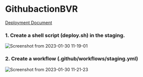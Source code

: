 # GithubactionBVR

[Deployment Document](https://shorthillstech-my.sharepoint.com/:w:/p/preeti/EV4cBTdGEddIoBlTktV-n4kBY7Du_9gyIA77MDDVucA3Qg?e=laFTNu)

### 1. Create a shell script (deploy.sh) in the staging.

![Screenshot from 2023-01-30 11-19-01](https://user-images.githubusercontent.com/115537106/215397420-5ce6f53f-4580-46e4-b913-e28c2114bb1d.png)



### 2. Create a workflow (.github/workflows/staging.yml)
![Screenshot from 2023-01-30 11-21-23](https://user-images.githubusercontent.com/115537106/215397745-8c392b87-b0a0-4493-ab1c-829bcb2bae69.png)

